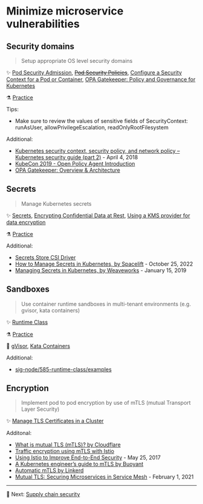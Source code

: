 # Minimize microservice vulnerabilities

## Security domains

> Setup appropriate OS level security domains

✨ [Pod Security Admission](https://kubernetes.io/docs/concepts/security/pod-security-admission/), ~~[Pod Security Policies](https://kubernetes.io/docs/concepts/policy/pod-security-policy/)~~, [Configure a Security Context for a Pod or Container](https://kubernetes.io/docs/tasks/configure-pod-container/security-context/), [OPA Gatekeeper: Policy and Governance for Kubernetes](https://kubernetes.io/blog/2019/08/06/opa-gatekeeper-policy-and-governance-for-kubernetes/)

⚗️ [Practice](practice/4.1-security-domains.md)

Tips:

* Make sure to review the values of sensitive fields of SecurityContext: runAsUser, allowPrivilegeEscalation, readOnlyRootFilesystem

Additional:

* [Kubernetes security context, security policy, and network policy – Kubernetes security guide (part 2)](https://sysdig.com/blog/kubernetes-security-psp-network-policy/) - April 4, 2018
* [KubeCon 2019 - Open Policy Agent Introduction](https://www.youtube.com/watch?v=Yup1FUc2Qn0)
* [OPA Gatekeeper: Overview & Architecture](https://www.openpolicyagent.org/docs/latest/kubernetes-introduction/)

## Secrets

> Manage Kubernetes secrets

✨ [Secrets](https://kubernetes.io/docs/concepts/configuration/secret/), [Encrypting Confidential Data at Rest](https://kubernetes.io/docs/tasks/administer-cluster/encrypt-data/), [Using a KMS provider for data encryption](https://kubernetes.io/docs/tasks/administer-cluster/kms-provider/)

⚗️ [Practice](practice/4.2-secrets.md)

Additional:

* [Secrets Store CSI Driver](https://secrets-store-csi-driver.sigs.k8s.io/)
* [How to Manage Secrets in Kubernetes, by Spacelift](https://spacelift.io/blog/kubernetes-secrets) - October 25, 2022
* [Managing Secrets in Kubernetes, by Weaveworks](https://www.weave.works/blog/managing-secrets-in-kubernetes) - January 15, 2019

## Sandboxes

> Use container runtime sandboxes in multi-tenant environments (e.g. gvisor, kata containers)

✨ [Runtime Class](https://kubernetes.io/docs/concepts/containers/runtime-class/)

⚗️ [Practice](practice/4.3-sandboxes.md)

🚀 [gVisor](tools/gvisor.md), [Kata Containers](tools/katacontainers.md)

Additional:

* [sig-node/585-runtime-class/examples](https://github.com/kubernetes/enhancements/blob/master/keps/sig-node/585-runtime-class/README.md#examples)

## Encryption

> Implement pod to pod encryption by use of mTLS (mutual Transport Layer Security)

✨ [Manage TLS Certificates in a Cluster](https://kubernetes.io/docs/tasks/tls/managing-tls-in-a-cluster/)

Additonal:

* [What is mutual TLS (mTLS)? by Cloudflare](https://www.cloudflare.com/learning/access-management/what-is-mutual-tls/)
* [Traffic encryption using mTLS with Istio](https://www.istioworkshop.io/11-security/01-mtls/)
* [Using Istio to Improve End-to-End Security](https://istio.io/latest/blog/2017/0.1-auth/) - May 25, 2017
* [A Kubernetes engineer’s guide to mTLS by Buoyant](https://buoyant.io/mtls-guide)
* [Automatic mTLS by Linkerd](https://linkerd.io/2/features/automatic-mtls/)
* [Mutual TLS: Securing Microservices in Service Mesh](https://thenewstack.io/mutual-tls-microservices-encryption-for-service-mesh/) - February 1, 2021

---

🧵 Next: [Supply chain security](5-supply-chain-security.md)
